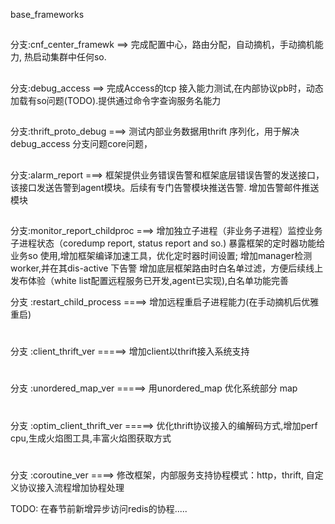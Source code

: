 base_frameworks
##
分支:cnf_center_framewk ==> 完成配置中心，路由分配，自动摘机，手动摘机能力, 热启动集群中任何so.
##
分支:debug_access  ==>  完成Access的tcp 接入能力测试,在内部协议pb时，动态加载有so问题(TODO).提供通过命令字查询服务名能力
##
分支:thrift_proto_debug ===> 测试内部业务数据用thrift 序列化，用于解决debug_access 分支问题core问题，
##
分支:alarm_report ===> 框架提供业务错误告警和框架底层错误告警的发送接口，该接口发送告警到agent模块。后续有专门告警模块推送告警.
增加告警邮件推送模块 
##
分支:monitor_report_childproc ===> 增加独立子进程（非业务子进程）监控业务子进程状态（coredump report, status report and so.)
暴露框架的定时器功能给业务so 使用,增加框架编译加速工具，优化定时器时间设置; 增加manager检测worker,并在其dis-active 下告警
增加底层框架路由时白名单过滤，方便后续线上发布体验（white list配置远程服务已开发,agent已实现),白名单功能完善

分支 :restart_child_process ====> 增加远程重启子进程能力(在手动摘机后优雅重启)
#
分支 :client_thrift_ver  =====> 增加client以thrift接入系统支持
#
分支 :unordered_map_ver  =====> 用unordered_map 优化系统部分 map
#
分支 :optim_client_thrift_ver =====> 优化thrift协议接入的编解码方式,增加perf cpu,生成火焰图工具,丰富火焰图获取方式
#
分支 :coroutine_ver  ====> 修改框架，内部服务支持协程模式：http，thrift, 自定义协议接入流程增加协程处理

TODO:
在春节前新增异步访问redis的协程.....
